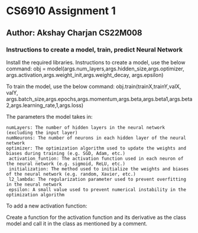 # CS6910 Assignment 1
## Author: Akshay Charjan CS22M008
### Instructions to create a model, train, predict Neural Network

Install the required libraries.
Instructions to create a model, use the below command: 
obj = model(args.num_layers,args.hidden_size,args.optimizer, args.activation,args.weight_init,args.weight_decay, args.epsilon)

To train the model, use the below command:
obj.train(trainX,trainY,valX, valY, args.batch_size,args.epochs,args.momentum,args.beta,args.beta1,args.beta2,args.learning_rate,1,args.loss)


The parameters the model takes in: 
  
    numLayers: The number of hidden layers in the neural network (excluding the input layer)
    numNeurons: The number of neurons in each hidden layer of the neural network
    optimizer: The optimization algorithm used to update the weights and biases during training (e.g. SGD, Adam, etc.)
     activation_funtion: The activation function used in each neuron of the neural network (e.g. sigmoid, ReLU, etc.)
     initialization: The method used to initialize the weights and biases of the neural network (e.g. random, Xavier, etc.)
     l2_lambda: The regularization parameter used to prevent overfitting in the neural network
     epsilon: A small value used to prevent numerical instability in the optimization algorithm
    
To add a new activation function:

 Create  a function for the activation function and its derivative as the class model and call it in the class as mentioned by a comment.
 
